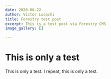```yaml
---
date: 2020-06-22
author: Victor Lucachi
title: Forestry test post
excerpt: This is a test post via Forestry CMS
image_gallery: []

---
```

# This is only a test

This is only a test. I repeat, this is only a test.